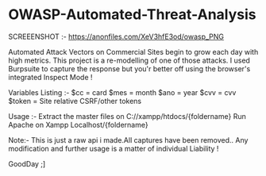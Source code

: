 # OWASP-Automated-Threat-Analysis
SCREEENSHOT :-
https://anonfiles.com/XeV3hfE3od/owasp_PNG

Automated Attack Vectors on Commercial Sites begin to grow each day with high metrics.
This project is a re-modelling of one of those attacks.
I used Burpsuite to capture the response but you'r better off using the browser's integrated Inspect Mode !


Variables Listing :-
$cc = card
$mes = month
$ano = year
$cvv = cvv
$token = Site relative CSRF/other tokens

Usage :-
Extract the master files on C://xampp/htdocs/{foldername}
Run Apache on Xampp
Localhost/{foldername}

Note:-
This is just a raw api i made.All captures have been removed..
Any modification and further usage is a matter of individual Liability !

GoodDay ;]
